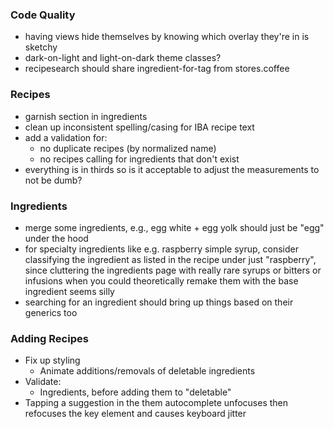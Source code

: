 ### Code Quality
- having views hide themselves by knowing which overlay they're in is sketchy
- dark-on-light and light-on-dark theme classes?
- recipesearch should share ingredient-for-tag from stores.coffee

### Recipes
- garnish section in ingredients
- clean up inconsistent spelling/casing for IBA recipe text
- add a validation for:
  - no duplicate recipes (by normalized name)
  - no recipes calling for ingredients that don't exist
- everything is in thirds so is it acceptable to adjust the measurements to not be dumb?

### Ingredients
- merge some ingredients, e.g., egg white + egg yolk should just be "egg" under the hood
- for specialty ingredients like e.g. raspberry simple syrup, consider classifying the ingredient as listed in the recipe under just "raspberry", since cluttering the ingredients page with really rare syrups or bitters or infusions when you could theoretically remake them with the base ingredient seems silly
- searching for an ingredient should bring up things based on their generics too

### Adding Recipes
- Fix up styling
  - Animate additions/removals of deletable ingredients
- Validate:
  - Ingredients, before adding them to "deletable"
- Tapping a suggestion in the them autocomplete unfocuses then refocuses the key element and causes keyboard jitter
